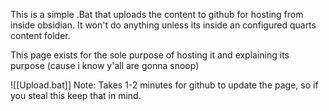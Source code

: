 This is a simple .Bat that uploads the content to github for hosting from inside obsidian. It won't do anything unless its inside an configured quarts content folder.

This page exists for the sole purpose of hosting it and explaining its purpose (cause i know y'all are gonna snoop)

![[Upload.bat]]
Note: Takes 1-2 minutes for github to update the page, so if you steal this keep that in mind.